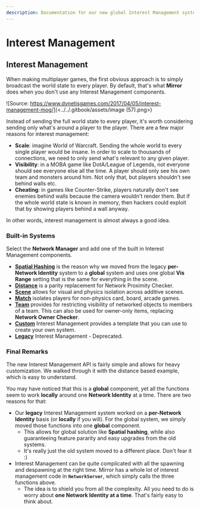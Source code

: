 ```yaml
---
description: Documentation for our new global Interest Management system.
---
```


# Interest Management

## Interest Management

When making multiplayer games, the first obvious approach is to simply broadcast the world state to every player. By default, that's what **Mirror** does when you don't use any Interest Management components.

![Source: https://www.dynetisgames.com/2017/04/05/interest-management-mog/](<../../.gitbook/assets/image (57).png>)

Instead of sending the full world state to every player, it's worth considering sending only what's around a player to the player. There are a few major reasons for interest management:

* **Scale**: imagine World of Warcraft. Sending the whole world to every single player would be insane. In order to scale to thousands of connections, we need to only send what's relevant to any given player.
* **Visibility**: in a MOBA game like DotA/League of Legends, not everyone should see everyone else all the time. A player should only see his own team and monsters around him. Not only that, but players shouldn't see behind walls etc.
* **Cheating**: in games like Counter-Strike, players naturally don't see enemies behind walls because the camera wouldn't render them. But if the whole world state is known in memory, then hackers could exploit that by showing players behind a wall anyway.

In other words, interest management is almost always a good idea.

### Built-in Systems

Select the **Network Manager** and add one of the built in Interest Management components.

* [**Spatial Hashing**](spatial-hashing.md) is the reason why we moved from the legacy **per-Network Identity** system to a **global** system and uses one global **Vis Range** setting that is the same for everything in the scene.&#x20;
* [**Distance**](distance.md) is a parity replacement for Network Proximity Checker.
* [**Scene**](scene.md) allows for visual and physics isolation across additive scenes.
* [**Match**](match.md) isolates players for non-physics card, board, arcade games.
* [**Team**](team.md) provides for restricting visibility of networked objects to members of a team. This can also be used for owner-only items, replacing **Network Owner Checker**.
* [**Custom**](custom.md) Interest Management provides a template that you can use to create your own system.
* [**Legacy**](legacy-interest-management.md) Interest Management - Deprecated.

### Final Remarks

The new Interest Management API is fairly simple and allows for heavy customization. We walked through it with the distance based example, which is easy to understand.&#x20;

You may have noticed that this is a **global** component, yet all the functions seem to work **locally** around one **Network Identity** at a time. There are two reasons for that:

* Our **legacy** Interest Management system worked on a **per-Network Identity** basis (or **locally** if you will). For the global system, we simply moved those functions into one **global** component.&#x20;
  * This allows for global solution like **Spatial hashing**, while also guaranteeing feature pararity and easy upgrades from the old systems.
  * It's really just the old system moved to a different place. Don't fear it :)
* Interest Management can be quite complicated with all the spawning and despawning at the right time. Mirror has a whole lot of interest management code in **`NetworkServer`**, which simply calls the three functions above.&#x20;
  * The idea is to shield you from all the complexity. All you need to do is worry about **one Network Identity at a time**. That's fairly easy to think about.
